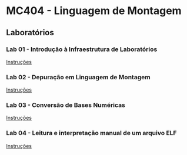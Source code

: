 # MC404 - Linguagem de Montagem

## Laboratórios 

### Lab 01  - Introdução à Infraestrutura de Laboratórios
[Instruções](https://docs.google.com/document/d/1CANDro82-aWc-UneUDedPPuHVhuT86tOHclm2M3sjJ8/edit?usp=sharing)


### Lab 02  - Depuração em Linguagem de Montagem 
[Instruções](https://docs.google.com/document/d/1tcE0PW5BAuNQ2BuWToE_t--Bf8bxsfm4lV5-pAhtNoI/edit?usp=sharing) 


### Lab 03  - Conversão de Bases Numéricas 
[Instruções](https://docs.google.com/document/d/15O18FdBjouZbegJlylIHq9AhSz-Q4OS27BC0NEO35_M/edit?usp=sharing) 

### Lab 04 - Leitura e interpretação manual de um arquivo ELF
[Instruções](https://docs.google.com/document/d/1USJJiLzI9wVc5QMEASh9cncaplaLwj5Uzl3MQ5mpygg/edit?usp=sharing) 


